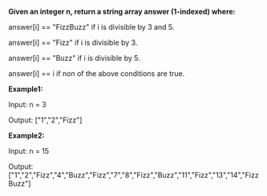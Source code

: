 **Given an integer n, return a string array answer (1-indexed) where:**

answer[i] == "FizzBuzz" if i is divisible by 3 and 5.

answer[i] == "Fizz" if i is divisible by 3.

answer[i] == "Buzz" if i is divisible by 5.

answer[i] == i if non of the above conditions are true.

**Example1:**

Input: n = 3

Output: ["1","2","Fizz"]

**Example2:**

Input: n = 15

Output: ["1","2","Fizz","4","Buzz","Fizz","7","8","Fizz","Buzz","11","Fizz","13","14","FizzBuzz"]
